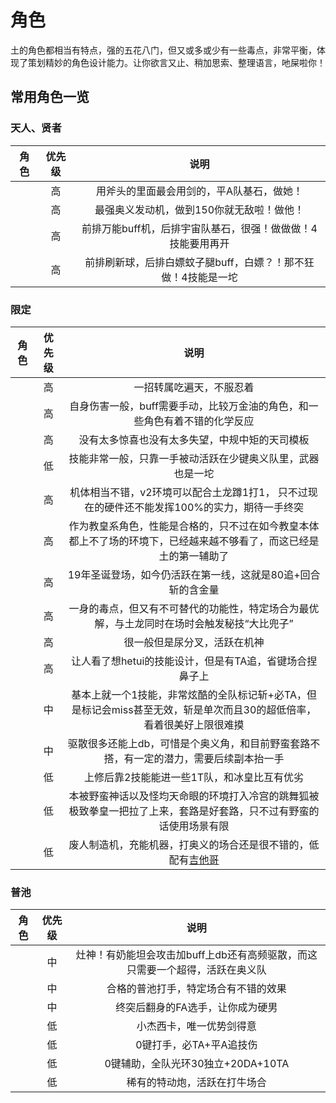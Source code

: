 # 角色

土的角色都相当有特点，强的五花八门，但又或多或少有一些毒点，非常平衡，体现了策划精妙的角色设计能力。让你欲言又止、稍加思索、整理语言，吔屎啦你！

## 常用角色一览

### 天人、贤者
| 角色 | <div min-w-45px>优先级</div> | 说明 |
|:----:|:---:|:---:|
| <MyImg type='npc' id='3040032000' name='萨拉萨' />        | 高 | 用斧头的里面最会用剑的，平A队基石，做她！ |
| <MyImg type='npc' id='3040037000' name='奥克托' />        | 高 | 最强奥义发动机，做到150你就无敌啦！做他！ |
| <MyImg type='npc' id='3040164000' name='凯姆' />          | 高 | 前排万能buff机，后排宇宙队基石，很强！做做做！4技能要用再开 |
| <MyImg type='npc' id='3040165000' name='洛贝利亚' />      | 高 | 前排刷新球，后排白嫖蚊子腿buff，白嫖？！那不狂做！4技能是一坨 |

### 限定

| 角色 | <div min-w-45px>优先级</div> | 说明 |
|:----:|:---:|:---:|
| <MyImg type='npc' id='3040312000' name='圣德芬' />        | 高 | 一招转属吃遍天，不服忍着 |
| <MyImg type='npc' id='3040405000' name='伽莱翁' />        | 高 | 自身伤害一般，buff需要手动，比较万金油的角色，和一些角色有着不错的化学反应 |
| <MyImg type='npc' id='3040501000' name='乌列尔' />        | 高 | 没有太多惊喜也没有太多失望，中规中矩的天司模板 |
| <MyImg type='npc' id='3040297000' name='金骑士' />        | 低 | 技能非常一般，只靠一手被动活跃在少键奥义队里，武器也是一坨 |
| <MyImg type='npc' id='3040377000' name='辛妲拉' />        | 高 | 机体相当不错，v2环境可以配合土龙蹲1打1， 只不过现在的硬件还不能发挥100%的实力，期待一手终突 |
| <MyImg type='npc' id='3040345000' name='伊尔诺特' />      | 高 | 作为教皇系角色，性能是合格的，只不过在如今教皇本体都上不了场的环境下，已经越来越不够看了，而这已经是土的第一辅助了 |
| <MyImg type='npc' id='3040249000' name='娜尔梅亚' />      | 高 | 19年圣诞登场，如今仍活跃在第一线，这就是80追+回合斩的含金量 |
| <MyImg type='npc' id='3040408000' name='碧卡拉' />        | 高 | 一身的毒点，但又有不可替代的功能性，特定场合为最优解，与土龙同时在场时会触发秘技“大比兜子” |
| <MyImg type='npc' id='3040361000' name='库库鲁' />        | 高 | 很一般但是尿分叉，活跃在机神 |
| <MyImg type='npc' id='3040489000' name='丹特' />          | 高 | 让人看了想hetui的技能设计，但是有TA追，省键场合捏鼻子上 |
| <MyImg type='npc' id='3040469000' name='芙莉亚' />        | 中 | 基本上就一个1技能，非常炫酷的全队标记斩+必TA，但是标记会miss甚至无效，斩是单次而且30的超低倍率，看着很美好上限很难摸 |
| <MyImg type='npc' id='3040497000' name='夏蕾姆' />        | 中 | 驱散很多还能上db，可惜是个奥义角，和目前野蛮套路不搭，有一定的潜力，需要后续副本抬一手 |
| <MyImg type='npc' id='3040227000' name='杰西卡' />        | 低 | 上修后靠2技能能进一些1T队，和冰皇比互有优劣 |
| <MyImg type='npc' id='3040369000' name='安苏莉娅' />      | 低 | 本被野蛮神话以及怪均天命眼的环境打入冷宫的跳舞狐被极致拳皇一把拉了上来，套路是好套路，只不过有野蛮的话使用场景有限 |
| <MyImg type='npc' id='3040321000' name='莫妮卡' />        | 低 | 废人制造机，充能机器，打奥义的场合还是很不错的，低配有[吉他哥](https://gbf.huijiwiki.com/wiki/Char/3040366000) |

### 普池

| 角色 | <div min-w-45px>优先级</div> | 说明 |
|:----:|:---:|:---:|
| <MyImg type='npc' id='3040375000' name='萨缇洛斯' />      | 中 | 灶神！有奶能坦会攻击加buff上db还有高频驱散，而这只需要一个超得，活跃在奥义队 |
| <MyImg type='npc' id='3040396000' name='豆丁双子' />      | 中 | 合格的普池打手，特定场合有不错的效果 |
| <MyImg type='npc' id='3040019000' name='阿露露梅娅' />    | 中 | 终突后翻身的FA选手，让你成为硬男 |
| <MyImg type='npc' id='3040426000' name='阿古罗瓦尔&托' /> | 低 | 小杰西卡，唯一优势剑得意 |
| <MyImg type='npc' id='3040282000' name='企小鹅' />        | 低 | 0键打手，必TA+平A追技伤 |
| <MyImg type='npc' id='3040432000' name='亚当' />          | 低 | 0键辅助，全队光环30独立+20DA+10TA |
| <MyImg type='npc' id='3040444000' name='艾米莉亚' />      | 低 | 稀有的特动炮，活跃在打牛场合 |

